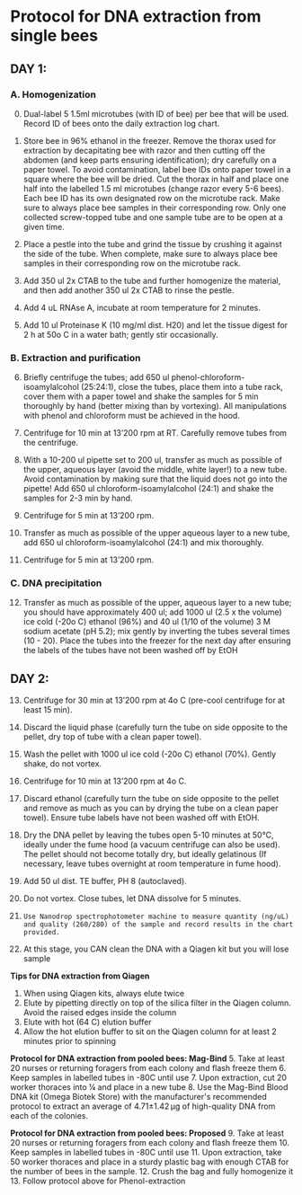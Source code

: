# Protocol for DNA extraction from single bees
## DAY 1: 

### A. Homogenization

0. Dual-label 5 1.5ml microtubes (with ID of bee) per bee that will be used. Record ID of bees onto the daily extraction log chart.

1. 	Store bee in 96% ethanol in the freezer. Remove the thorax used for extraction by decapitating bee with razor and then cutting off the abdomen (and keep parts ensuring identification); dry carefully on a paper towel. To avoid contamination, label bee IDs onto paper towel in a square where the bee will be dried. Cut the thorax in half and place one half into the labelled 1.5 ml microtubes (change razor every 5-6 bees). Each bee ID has its own designated row on the microtube rack. Make sure to always place bee samples in their corresponding row. Only one collected screw-topped tube and one sample tube are to be open at a given time.

2. 	Place a pestle into the tube and grind the tissue by crushing it against the side of the tube. When complete, make sure to always place bee samples in their corresponding row on the microtube rack.

3. 	Add 350 ul 2x CTAB to the tube and further homogenize the material, and then add another 350 ul 2x CTAB to rinse the pestle.

4. 	Add 4 uL RNAse A, incubate at room temperature for 2 minutes.

5. 	Add 10 ul Proteinase K (10 mg/ml dist. H20) and let the tissue digest for 2 h at 50o C in a water bath; gently stir occasionally.

### B. Extraction and purification

6. 	Briefly centrifuge the tubes; add 650 ul phenol-chloroform-isoamylalcohol (25:24:1), close the tubes, place them into a tube rack, cover them with a paper towel and shake the samples for 5 min thoroughly by hand (better mixing than by vortexing). All manipulations with phenol and chloroform must be achieved in the hood.

7. 	Centrifuge for 10 min at 13’200 rpm at RT. Carefully remove tubes from the centrifuge.

8. 	With a 10-200 ul pipette set to 200 ul, transfer as much as possible of the upper, aqueous layer (avoid the middle, white layer!) to a new tube. Avoid contamination by making sure that the liquid does not go into the pipette! Add 650 ul chloroform-isoamylalcohol (24:1) and shake the samples for 2-3 min by hand.

9. 	Centrifuge for 5 min at 13’200 rpm.

10.	Transfer as much as possible of the upper aqueous layer to a new tube, add 650 ul chloroform-isoamylalcohol (24:1) and mix thoroughly.

11.	Centrifuge for 5 min at 13’200 rpm. 

### C. DNA precipitation

12.	Transfer as much as possible of the upper, aqueous layer to a new tube; you should have approximately 400 ul; add 1000 ul (2.5 x the volume) ice cold (-20o C) ethanol (96%) and 40 ul (1/10 of the volume) 3 M sodium acetate (pH 5.2); mix gently by inverting the tubes several times (10 - 20). Place the tubes into the freezer for the next day after ensuring the labels of the tubes have not been washed off by EtOH


## DAY 2: 

13.	Centrifuge for 30 min at 13’200 rpm at 4o C (pre-cool centrifuge for at least 15 min).

14.	Discard the liquid phase (carefully turn the tube on side opposite to the pellet, dry top of tube with a clean paper towel).

15.	Wash the pellet with 1000 ul ice cold (-20o C) ethanol (70%). Gently shake, do not vortex.

16.	Centrifuge for 10 min at 13’200 rpm at 4o C.

17.	Discard ethanol (carefully turn the tube on side opposite to the pellet and remove as much as you can by drying the tube on a clean paper towel). Ensure tube labels have not been washed off with EtOH.

18.	Dry the DNA pellet by leaving the tubes open 5-10 minutes at 50°C, ideally under the fume hood (a vacuum centrifuge can also be used). The pellet should not become totally dry, but ideally gelatinous (If necessary, leave tubes overnight at room temperature in fume hood).

19.	Add 50 ul dist. TE buffer, PH 8 (autoclaved).

20.	Do not vortex. Close tubes, let DNA dissolve for 5 minutes. 

21. 	Use Nanodrop spectrophotometer machine to measure quantity (ng/uL) and quality (260/280) of the sample and record results in the chart provided. 
22.    At this stage, you CAN clean the DNA with a Qiagen kit but you will lose sample


**Tips for DNA extraction from Qiagen**
1.	When using Qiagen kits, always elute twice
2.	Elute by pipetting directly on top of the silica filter in the Qiagen column. Avoid the raised edges inside the column
3.	Elute with hot (64 C) elution buffer
4.	Allow the hot elution buffer to sit on the Qiagen column for at least 2 minutes prior to spinning


**Protocol for DNA extraction from pooled bees: Mag-Bind**
5.	Take at least 20 nurses or returning foragers from each colony and flash freeze them
6.	Keep samples in labelled tubes in -80C until use
7.	Upon extraction, cut 20 worker thoraces into ¼ and place in a new tube
8.	 Use the Mag-Bind Blood DNA kit (Omega Biotek Store) with the manufacturer's recommended protocol to extract an average of 4.71±1.42 μg of high-quality DNA from each of the colonies.


**Protocol for DNA extraction from pooled bees: Proposed**
9.	Take at least 20 nurses or returning foragers from each colony and flash freeze them
10.	Keep samples in labelled tubes in -80C until use
11.	Upon extraction, take 50 worker thoraces and place in a sturdy plastic bag with enough CTAB for the number of bees in the sample. 
12.	Crush the bag and fully homogenize it 
13.	Follow protocol above for Phenol-extraction 

